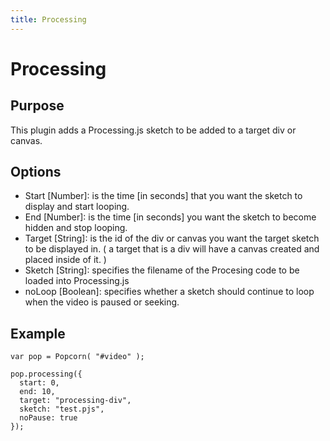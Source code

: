 ```yaml
---
title: Processing
---
```

# Processing #

## Purpose ##

This plugin adds a Processing.js sketch to be added to a target div or canvas.

## Options ##

* Start \[Number\]: is the time \[in seconds\] that you want the sketch to display and start looping.
* End \[Number\]: is the time \[in seconds\] you want the sketch to become hidden and stop looping.
* Target \[String\]: is the id of the div or canvas you want the target sketch to be displayed in. ( a target that is a div will have a canvas created and placed inside of it. )
* Sketch \[String\]: specifies the filename of the Procesing code to be loaded into Processing.js
* noLoop \[Boolean\]: specifies whether a sketch should continue to loop when the video is paused or seeking.

## Example ##

    var pop = Popcorn( "#video" );

    pop.processing({
      start: 0,
      end: 10,
      target: "processing-div",
      sketch: "test.pjs",
      noPause: true
    });
